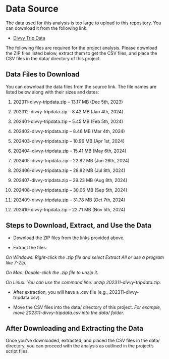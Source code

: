 # Data Source

The data used for this analysis is too large to upload to this repository. You can download it from the following link:

- [Divvy Trip Data](https://divvy-tripdata.s3.amazonaws.com/index.html)

The following files are required for the project analysis. Please download the ZIP files listed below, extract them to get the CSV files, and place the CSV files in the data/ directory of this project.

## Data Files to Download

You can download the data files from the source link. The file names are listed below along with their sizes and dates:

1. 202311-divvy-tripdata.zip – 13.17 MB (Dec 5th, 2023)

2. 202312-divvy-tripdata.zip – 8.42 MB (Jan 4th, 2024)

3. 202401-divvy-tripdata.zip – 5.45 MB (Feb 5th, 2024)

4. 202402-divvy-tripdata.zip – 8.46 MB (Mar 4th, 2024)

5. 202403-divvy-tripdata.zip – 10.96 MB (Apr 1st, 2024)

6. 202404-divvy-tripdata.zip – 15.41 MB (May 6th, 2024)

7. 202405-divvy-tripdata.zip – 22.82 MB (Jun 26th, 2024)

8. 202406-divvy-tripdata.zip – 28.82 MB (Jul 8th, 2024)

9. 202407-divvy-tripdata.zip – 29.23 MB (Aug 8th, 2024)

10. 202408-divvy-tripdata.zip – 30.06 MB (Sep 5th, 2024)

11. 202409-divvy-tripdata.zip – 31.78 MB (Oct 7th, 2024)

12. 202410-divvy-tripdata.zip – 22.71 MB (Nov 5th, 2024)

## Steps to Download, Extract, and Use the Data

- Download the ZIP files from the links provided above.

- Extract the files:

*On Windows: Right-click the .zip file and select Extract All or use a program like 7-Zip.*

*On Mac: Double-click the .zip file to unzip it.*

*On Linux: You can use the command line: unzip 202311-divvy-tripdata.zip.*

- After extraction, you will have a .csv file (e.g., 202311-divvy-tripdata.csv).

- Move the CSV files into the data/ directory of this project.
*For example, move 202311-divvy-tripdata.csv into the data/ folder.*

## After Downloading and Extracting the Data

Once you’ve downloaded, extracted, and placed the CSV files in the data/ directory, you can proceed with the analysis as outlined in the project’s script files.